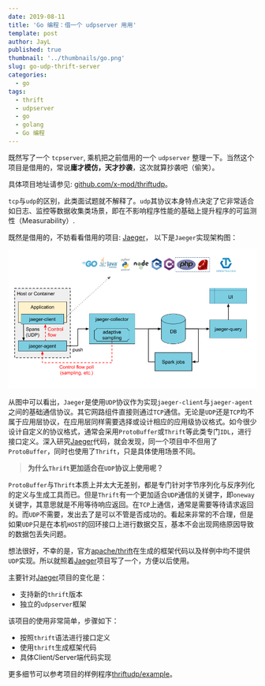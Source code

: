 ```yaml
---
date: 2019-08-11
title: 'Go 编程：借一个 udpserver 用用'
template: post
author: JayL
published: true
thumbnail: '../thumbnails/go.png'
slug: go-udp-thrift-server
categories:
  - go
tags:
  - thrift
  - udpserver
  - go
  - golang
  - Go 编程
---
```


既然写了一个 `tcpserver`, 乘机把之前借用的一个 `udpserver` 整理一下。当然这个项目是借用的，常说**庸才模仿，天才抄袭**，这次就算抄袭吧（偷笑）。 

具体项目地址请参见: [github.com/x-mod/thriftudp](https://github.com/x-mod/thriftudp)。

`tcp`与`udp`的区别，此类面试题就不解释了。`udp`其协议本身特点决定了它非常适合如日志、监控等数据收集类场景，即在不影响程序性能的基础上提升程序的可监测性（Measurability）.

既然是借用的，不妨看看借用的项目: [Jaeger](https://github.com/jaegertracing/jaeger)， 以下是`Jaeger`实现架构图：

![](../images/jaeger-arch-v1.png)

从图中可以看出，`Jaeger`是使用`UDP`协议作为实现`jaeger-client`与`jaeger-agent`之间的基础通信协议。其它网路组件直接则通过`TCP`通信。无论是`UDP`还是`TCP`均不属于应用层协议，在应用层同样需要选择或设计相应的应用级协议格式。如今很少设计自定义的协议格式，通常会采用`ProtoBuffer`或`Thrift`等此类专门`IDL`，进行接口定义。深入研究[Jaeger](https://github.com/jaegertracing/jaeger)代码，就会发现，同一个项目中不但用了`ProtoBuffer`，同时也使用了`Thrift`，只是具体使用场景不同。

> **为什么`Thrift`更加适合在`UDP`协议上使用呢？**

`ProtoBuffer`与`Thrift`本质上并太大无差别，都是专门针对字节序列化与反序列化的定义与生成工具而已。但是`Thrift`有一个更加适合`UDP`通信的关键字，即`oneway`关键字，其意思就是不用等待响应返回。在`TCP`上通信，通常是需要等待请求返回的。而`UDP`不需要，发出去了是可以不管是否成功的。看起来非常的不合理，但是如果`UDP`只是在本机`HOST`的回环接口上进行数据交互，基本不会出现网络原因导致的数据包丢失问题。

想法很好，不幸的是，官方[apache/thrift](https://github.com/apache/thrift)在生成的框架代码以及样例中均不提供`UDP`实现。所以就照着[Jaeger](https://github.com/jaegertracing/jaeger)项目写了一个，方便以后使用。

主要针对[Jaeger](https://github.com/jaegertracing/jaeger)项目的变化是：

- 支持新的`thrift`版本
- 独立的`udpserver`框架

该项目的使用非常简单，步骤如下：

- 按照`thrift`语法进行接口定义
- 使用`thrift`生成框架代码
- 具体Client/Server端代码实现

更多细节可以参考项目的样例程序[thriftudp/example](https://github.com/x-mod/thriftudp/tree/master/example)。





